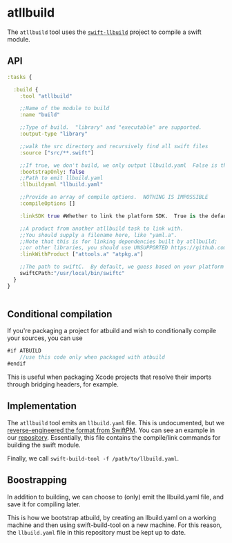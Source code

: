 # atllbuild

The `atllbuild` tool uses the [`swift-llbuild`](https://github.com/apple/swift-llbuild) project to compile a swift module.

## API

```clojure
:tasks {

  :build {
    :tool "atllbuild"

    ;;Name of the module to build
    :name "build"

    ;;Type of build.  "library" and "executable" are supported.
    :output-type "library" 

    ;;walk the src directory and recursively find all swift files
    :source ["src/**.swift"]

    ;;If true, we don't build, we only output llbuild.yaml  False is the default value.
    :bootstrapOnly: false
    ;;Path to emit llbuild.yaml
    :llbuildyaml "llbuild.yaml"

    ;;Provide an array of compile options.  NOTHING IS IMPOSSIBLE
    :compileOptions []

    :linkSDK true #Whether to link the platform SDK.  True is the default value.

    ;;A product from another atllbuild task to link with.
    ;;You should supply a filename here, like "yaml.a".
    ;;Note that this is for linking dependencies built by atllbuild; 
    ;;or other libraries, you should use UNSUPPORTED https://github.com/AnarchyTools/atbuild/issues/13
    :linkWithProduct ["attools.a" "atpkg.a"]

    ;;The path to swiftC.  By default, we guess based on your platform
    swiftCPath:"/usr/local/bin/swiftc"
  }
}
        
```

## Conditional compilation

If you're packaging a project for atbuild and wish to conditionally compile your sources, you can use

```swift
#if ATBUILD
    //use this code only when packaged with atbuild
#endif
```

This is useful when packaging Xcode projects that resolve their imports through bridging headers, for example.

## Implementation

The `atllbuild` tool emits an `llbuild.yaml` file.  This is undocumented, but we [reverse-engineered the format from SwiftPM](https://github.com/apple/swift-package-manager).  You can see an example in our [repository](/llbuild.yaml).  Essentially, this file contains the compile/link commands for building the swift module.

Finally, we call `swift-build-tool -f /path/to/llbuild.yaml`.

## Boostrapping

In addition to building, we can choose to (only) emit the llbuild.yaml file, and save it for compiling later.

This is how we bootstrap atbuild, by creating an llbuild.yaml on a working machine and then using swift-build-tool on a new machine.  For this reason, the `llbuild.yaml` file in this repository must be kept up to date.